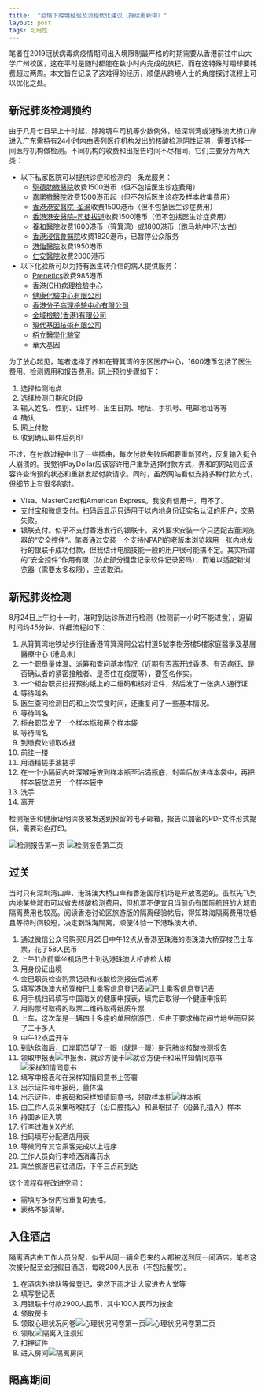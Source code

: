 ```yaml
---
title:  "疫情下跨境经验及流程优化建议（持续更新中）"
layout: post
tags: 可用性
---
```


笔者在2019冠状病毒病疫情期间出入境限制最严格的时期需要从香港前往中山大学广州校区，这在平时是随时都能在数小时内完成的旅程，而在这特殊时期却要耗费超过两周。本文旨在记录了这难得的经历，顺便从跨境人士的角度探讨流程上可以优化之处。

## 新冠肺炎检测预约

由于八月七日早上十时起，除跨境车司机等少数例外，经深圳湾或港珠澳大桥口岸进入广东需持有24小时内由[表列医疗机构](https://www.coronavirus.gov.hk/pdf/List_of_recognised_laboratories.pdf)发出的核酸检测阴性证明，需要选择一间医疗机构做检测。不同机构的收费和出报告时间不尽相同，它们主要分为两大类：
- 以下私家医院可以提供诊症和检测的一条龙服务：
    - [聖德肋撤醫院](http://www.sth.org.hk/charge.asp?lang_code=zh)收费1500港币（但不包括医生诊症费用）
    - [嘉諾撒醫院](https://www.canossahospital.org.hk/tc/promotion/covid19tests/)收费1500港币起（但不包括医生诊症及样本收集费用）
    - [香港港安醫院–荃灣](https://www.twah.org.hk/en/main)收费1500港币（但不包括医生诊症费用）
    - [香港港安醫院–司徒拔道](https://www.hkah.org.hk/en/main)收费1500港币（但不包括医生诊症费用）
    - [養和醫院](https://covid.hksh.com/Forms/PreRegistration/Covid19TestIntro)收费1600港币（筲箕湾）或1800港币（跑马地/中环/太古）
    - [香港浸信會醫院](https://www.hkbh.org.hk/promotion/covd-19testdetails/)收费1820港币，已暂停公众服务
    - [港怡醫院](https://gleneagles.hk/tc/facilities-services/covid-19-screening-tests)收费1950港币
    - [仁安醫院](https://www.union.org/new/covid19/covid-19_test_tc.pdf)收费2000港币
- 以下化验所可以为持有医生转介信的病人提供服务：
    - [Prenetics](https://www.projectscreen.co)收费985港币
    - [香港(CH)病理檢驗中心](http://www.chlab.com.hk)
    - [健康化驗中心有限公司](http://www.diagnostix.com.hk/)
    - [香港分子病理檢驗中心有限公司](http://www.hkmpdc.com/main.php) 
    - [金域檢驗(香港)有限公司](https://kingmed.com.hk/)
    - [現代基因技術有限公司](https://www.moderngenomic.com/)
    - [栢立醫學化驗室](http://www.pathlabhk.com/covid/covid.html) 
    - 華大基因

为了放心起见，笔者选择了养和在筲箕湾的东区医疗中心，1600港币包括了医生费用、检测费用和报告费用。网上预约步骤如下：
1. 选择检测地点
2. 选择检测日期和时段
3. 输入姓名、性别、证件号、出生日期、地址、手机号、电邮地址等等
4. 确认
5. 网上付款
6. 收到确认邮件后列印

不过，在付款过程中出了一些插曲，每次付款失败后都要重新预约，反复输入挺令人崩溃的。我觉得PayDollar应该容许用户重新选择付款方式，养和的网站则应该容许查询预约状态和重新发起付款请求。同时，虽然网站看似支持多种付款方式，但细节上有很多陷阱。
- Visa、MasterCard和American Express。我没有信用卡，用不了。
- 支付宝和微信支付。扫码后显示只适用于以内地身份证实名认证的用户，交易失败。
- 银联支付。似乎不支付香港发行的银联卡，另外要求安装一个只适配古董浏览器的“安全控件”。笔者通过安装一个支持NPAPI的老版本浏览器用一张内地发行的银联卡成功付款，但我估计电脑技能一般的用户很可能搞不定。其实所谓的“安全控件”作用有限（防止部分键盘记录软件记录密码），而难以适配新浏览器（需要太多权限），应该取消。

## 新冠肺炎检测

8月24日上午约十一时，准时到达诊所进行检测（检测前一小时不能进食），逗留时间约45分钟，详细流程如下：
1. 从筲箕湾地铁站步行往香港筲箕灣阿公岩村道5號李樹芳樓5樓家庭醫學及基層醫療中心 (港島東)
2. 一个职员量体温、派筹和查问基本情况（近期有否离开过香港、有否病征、是否确认者的紧密接触者、是否住在疫厦等），要签名作实。
3. 一个柜台职员扫描预约纸上的二维码和核对证件，然后发了一张病人通行证
4. 等待叫名
5. 医生查问检测目的和上次饮食时间，还重复问了一些基本情况。
6. 等待叫名
7. 柜台职员发了一个样本瓶和两个样本袋
8. 等待叫名
9. 到缴费处领取收据
10. 前往一楼
11. 用酒精搓手液搓手
12. 在一个小隔间内吐深喉唾液到样本瓶至沾満瓶底，封盖后放进样本袋中，再把样本袋放进另一个样本袋中
13. 洗手
14. 离开

检测报告和健康证明深夜被发送到预留的电子邮箱，报告以加密的PDF文件形式提供，需要彩色打印。

![检测报告第一页](image/isolated/report1.png)
![检测报告第二页](image/isolated/report2.png)

## 过关

当时只有深圳湾口岸、港珠澳大桥口岸和香港国际机场是开放客运的。虽然先飞到内地某些城市可以省去核酸检测费用，但机票不便宜且当前仍有国际航班的大城市隔离费用也较高。阅读香港讨论区旅游版的隔离经验帖后，得知珠海隔离费用较低且等待时间较短，决定到珠海隔离，顺便体验一下港珠澳大桥。

1. 通过微信公众号购买8月25日中午12点从香港至珠海的港珠澳大桥穿梭巴士车票，花了58人民币
2. 上午11点前乘坐机场巴士到达港珠澳大桥旅检大楼
3. 用身份证出境
4. 金巴职员检查购票记录和核酸检测报告后派筹
5. 填写港珠澳大桥穿梭巴士乘客信息登记表![巴士乘客信息登记表](image/isolated/passenger_info.jpg)
6. 用手机扫码填写中国海关的健康申报表，填完后取得一个健康申报码
7. 用购票时取得的取票二维码取得纸质车票
8. 上车，这次车是一辆四十多座的单层旅游巴，但由于要求梅花间竹地坐而只装了二十多人
9. 中午12点后开车
10. 到达珠海后，口岸职员望了一眼（就是一眼）新冠肺炎核酸检测报告
11. 领取申报表![申报表](image/isolated/declaration.jpg)、就诊方便卡![就诊方便卡](image/isolated/card1.jpg)和采样知情同意书![采样知情同意书](image/isolated/agreement.jpg)
12. 填写申报表和在采样知情同意书上签署
13. 出示证件和申报码，量体温
14. 出示证件、申报码和采样知情同意书，领取样本瓶![样本瓶](image/isolated/sample.jpg)
15. 由工作人员采集咽喉拭子（沿口腔插入）和鼻咽拭子（沿鼻孔插入）样本
16. 持回乡证入境
17. 行李过海关X光机
18. 扫码填写分配酒店用表
19. 等候同车其它乘客完成以上程序
20. 工作人员向行李喷洒消毒药水
21. 乘坐旅游巴前往酒店，下午三点前到达

这个流程存在改进空间：
- 需填写多份内容重复的表格。
- 表格不够清晰。

## 入住酒店

隔离酒店由工作人员分配，似乎从同一辆金巴来的人都被送到同一间酒店。笔者这次被分配至金冠假日酒店，每晚200人民币（不包括餐饮）。

1. 在酒店外排队等候登记，突然下雨才让大家进去大堂等
2. 填写登记表
3. 用银联卡付款2900人民币，其中100人民币为按金
4. 领取房卡
5. 领取心理状况问卷![心理状况问卷第一页](image/isolated/survey1.jpg)![心理状况问卷第二页](image/isolated/survey2.jpg)
6. 领取![隔离入住须知](image/isolated/hotel_rules.jpg)
7. 扣押证件
8. 进入房间![隔离房间](image/isolated/room.jpg)

## 隔离期间









